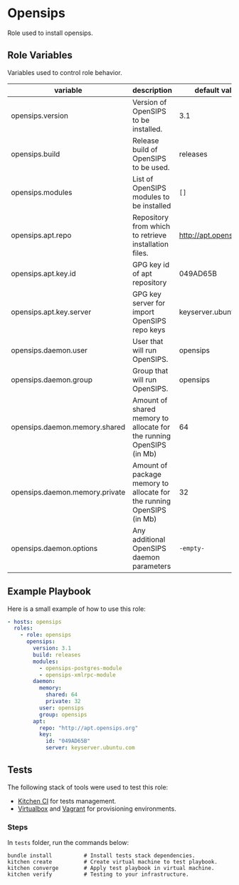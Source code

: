 # Opensips

Role used to install opensips.

## Role Variables

Variables used to control role behavior.

|            variable            |                              description                              |      default value      |
| ------------------------------ | --------------------------------------------------------------------- | ----------------------- |
| opensips.version               | Version of OpenSIPS to be installed.                                  | 3.1                     |
| opensips.build                 | Release build of OpenSIPS to be used.                                 | releases                |
| opensips.modules               | List of OpenSIPS modules to be installed                              | `[]`                    |
| opensips.apt.repo              | Repository from which to retrieve installation files.                 | http://apt.opensips.org |
| opensips.apt.key.id            | GPG key id of apt repository                                          | 049AD65B                |
| opensips.apt.key.server        | GPG key server for import OpenSIPS repo keys                          | keyserver.ubuntu.com    |
| opensips.daemon.user           | User that will run OpenSIPS.                                          | opensips                |
| opensips.daemon.group          | Group that will run OpenSIPS.                                         | opensips                |
| opensips.daemon.memory.shared  | Amount of shared memory to allocate for the running OpenSIPS (in Mb)  | 64                      |
| opensips.daemon.memory.private | Amount of package memory to allocate for the running OpenSIPS (in Mb) | 32                      |
| opensips.daemon.options        | Any additional OpenSIPS daemon parameters                             | `-empty-`               |


## Example Playbook

Here is a small example of how to use this role:

```yml
- hosts: opensips
  roles:
    - role: opensips
      opensips:
        version: 3.1
        build: releases
        modules:
          - opensips-postgres-module
          - opensips-xmlrpc-module
        daemon:
          memory:
            shared: 64
            private: 32
          user: opensips
          group: opensips
        apt:
          repo: "http://apt.opensips.org"
          key:
            id: "049AD65B"
            server: keyserver.ubuntu.com
```

## Tests

The following stack of tools were used to test this role:

- [Kitchen CI](https://kitchen.ci/) for tests management.
- [Virtualbox](https://www.virtualbox.org/) and [Vagrant](https://www.vagrantup.com/) for provisioning environments.

### Steps

In `tests` folder, run the commands below:

```
bundle install          # Install tests stack dependencies.
kitchen create          # Create virtual machine to test playbook.
kitchen converge        # Apply test playbook in virtual machine.
kitchen verify          # Testing to your infrastructure.
```
